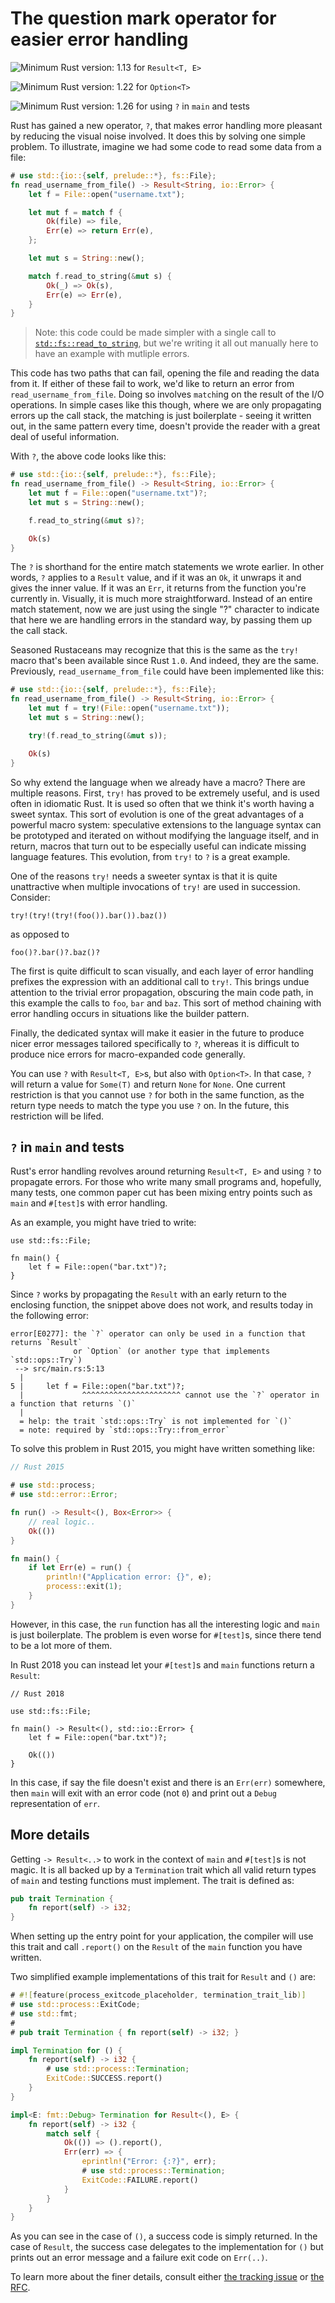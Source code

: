 # The question mark operator for easier error handling

![Minimum Rust version: 1.13](https://img.shields.io/badge/Minimum%20Rust%20Version-1.13-brightgreen.svg) for `Result<T, E>`

![Minimum Rust version: 1.22](https://img.shields.io/badge/Minimum%20Rust%20Version-1.22-brightgreen.svg) for `Option<T>`

![Minimum Rust version: 1.26](https://img.shields.io/badge/Minimum%20Rust%20Version-1.26-brightgreen.svg) for using `?` in `main` and tests

Rust has gained a new operator, `?`, that makes error handling more pleasant
by reducing the visual noise involved. It does this by solving one simple
problem. To illustrate, imagine we had some code to read some data from a
file:

```rust
# use std::{io::{self, prelude::*}, fs::File};
fn read_username_from_file() -> Result<String, io::Error> {
    let f = File::open("username.txt");

    let mut f = match f {
        Ok(file) => file,
        Err(e) => return Err(e),
    };

    let mut s = String::new();

    match f.read_to_string(&mut s) {
        Ok(_) => Ok(s),
        Err(e) => Err(e),
    }
}
```

> Note: this code could be made simpler with a single call to
> [`std::fs::read_to_string`](https://doc.rust-lang.org/stable/std/fs/fn.read_to_string.html),
> but we're writing it all out manually here to have an example with mutliple
> errors.

This code has two paths that can fail, opening the file and reading the data
from it. If either of these fail to work, we'd like to return an error from
`read_username_from_file`. Doing so involves `match`ing on the result of the
I/O operations. In simple cases like this though, where we are only
propagating errors up the call stack, the matching is just boilerplate -
seeing it written out, in the same pattern every time, doesn't provide the
reader with a great deal of useful information.

With `?`, the above code looks like this:

```rust
# use std::{io::{self, prelude::*}, fs::File};
fn read_username_from_file() -> Result<String, io::Error> {
    let mut f = File::open("username.txt")?;
    let mut s = String::new();

    f.read_to_string(&mut s)?;

    Ok(s)
}
```

The `?` is shorthand for the entire match statements we wrote earlier. In
other words, `?` applies to a `Result` value, and if it was an `Ok`, it
unwraps it and gives the inner value. If it was an `Err`, it returns from the
function you're currently in. Visually, it is much more straightforward.
Instead of an entire match statement, now we are just using the single "?"
character to indicate that here we are handling errors in the standard way,
by passing them up the call stack.

Seasoned Rustaceans may recognize that this is the same as the `try!` macro
that's been available since Rust `1.0`. And indeed, they are the same.
Previously, `read_username_from_file` could have been implemented like this:

```rust
# use std::{io::{self, prelude::*}, fs::File};
fn read_username_from_file() -> Result<String, io::Error> {
    let mut f = try!(File::open("username.txt"));
    let mut s = String::new();

    try!(f.read_to_string(&mut s));

    Ok(s)
}
```

So why extend the language when we already have a macro? There are multiple
reasons. First, `try!` has proved to be extremely useful, and is used often
in idiomatic Rust. It is used so often that we think it's worth having a
sweet syntax. This sort of evolution is one of the great advantages of a
powerful macro system: speculative extensions to the language syntax can be
prototyped and iterated on without modifying the language itself, and in
return, macros that turn out to be especially useful can indicate missing
language features. This evolution, from `try!` to `?` is a great example.

One of the reasons `try!` needs a sweeter syntax is that it is quite
unattractive when multiple invocations of `try!` are used in succession.
Consider:

```rust,ignore
try!(try!(try!(foo()).bar()).baz())
```

as opposed to

```rust,ignore
foo()?.bar()?.baz()?
```

The first is quite difficult to scan visually, and each layer of error
handling prefixes the expression with an additional call to `try!`. This
brings undue attention to the trivial error propagation, obscuring the main
code path, in this example the calls to `foo`, `bar` and `baz`. This sort of
method chaining with error handling occurs in situations like the builder
pattern.

Finally, the dedicated syntax will make it easier in the future to produce
nicer error messages tailored specifically to `?`, whereas it is difficult to
produce nice errors for macro-expanded code generally.

You can use `?` with `Result<T, E>`s, but also with `Option<T>`. In that
case, `?` will return a value for `Some(T)` and return `None` for `None`. One
current restriction is that you cannot use `?` for both in the same function,
as the return type needs to match the type you use `?` on. In the future,
this restriction will be lifed.

## `?` in `main` and tests

Rust's error handling revolves around returning `Result<T, E>` and using `?`
to propagate errors. For those who write many small programs and, hopefully,
many tests, one common paper cut has been mixing entry points such as `main`
and `#[test]`s with error handling.

As an example, you might have tried to write:

```rust,ignore
use std::fs::File;

fn main() {
    let f = File::open("bar.txt")?;
}
```

Since `?` works by propagating the `Result` with an early return to the
enclosing function, the snippet above does not work, and results today
in the following error:

```rust,ignore
error[E0277]: the `?` operator can only be used in a function that returns `Result`
              or `Option` (or another type that implements `std::ops::Try`)
 --> src/main.rs:5:13
  |
5 |     let f = File::open("bar.txt")?;
  |             ^^^^^^^^^^^^^^^^^^^^^^ cannot use the `?` operator in a function that returns `()`
  |
  = help: the trait `std::ops::Try` is not implemented for `()`
  = note: required by `std::ops::Try::from_error`
```

To solve this problem in Rust 2015, you might have written something like:

```rust
// Rust 2015

# use std::process;
# use std::error::Error;

fn run() -> Result<(), Box<Error>> {
    // real logic..
    Ok(())
}

fn main() {
    if let Err(e) = run() {
        println!("Application error: {}", e);
        process::exit(1);
    }
}
```

However, in this case, the `run` function has all the interesting logic and
`main` is just boilerplate. The problem is even worse for `#[test]`s, since
there tend to be a lot more of them.

In Rust 2018 you can instead let your `#[test]`s and `main` functions return
a `Result`:

```rust,no_run
// Rust 2018

use std::fs::File;

fn main() -> Result<(), std::io::Error> {
    let f = File::open("bar.txt")?;

    Ok(())
}
```

In this case, if say the file doesn't exist and there is an `Err(err)` somewhere,
then `main` will exit with an error code (not `0`) and print out a `Debug`
representation of `err`.

## More details

Getting `-> Result<..>` to work in the context of `main` and `#[test]`s is not
magic. It is all backed up by a `Termination` trait which all valid return
types of `main` and testing functions must implement. The trait is defined as:

```rust
pub trait Termination {
    fn report(self) -> i32;
}
```

When setting up the entry point for your application, the compiler will use this
trait and call `.report()` on the `Result` of the `main` function you have written.

Two simplified example implementations of this trait for `Result` and `()` are:

```rust
# #![feature(process_exitcode_placeholder, termination_trait_lib)]
# use std::process::ExitCode;
# use std::fmt;
#
# pub trait Termination { fn report(self) -> i32; }

impl Termination for () {
    fn report(self) -> i32 {
        # use std::process::Termination;
        ExitCode::SUCCESS.report()
    }
}

impl<E: fmt::Debug> Termination for Result<(), E> {
    fn report(self) -> i32 {
        match self {
            Ok(()) => ().report(),
            Err(err) => {
                eprintln!("Error: {:?}", err);
                # use std::process::Termination;
                ExitCode::FAILURE.report()
            }
        }
    }
}
```

As you can see in the case of `()`, a success code is simply returned.
In the case of `Result`, the success case delegates to the implementation for
`()` but prints out an error message and a failure exit code on `Err(..)`.

To learn more about the finer details, consult either [the tracking issue](https://github.com/rust-lang/rust/issues/43301) or [the RFC](https://github.com/rust-lang/rfcs/blob/master/text/1937-ques-in-main.md).
